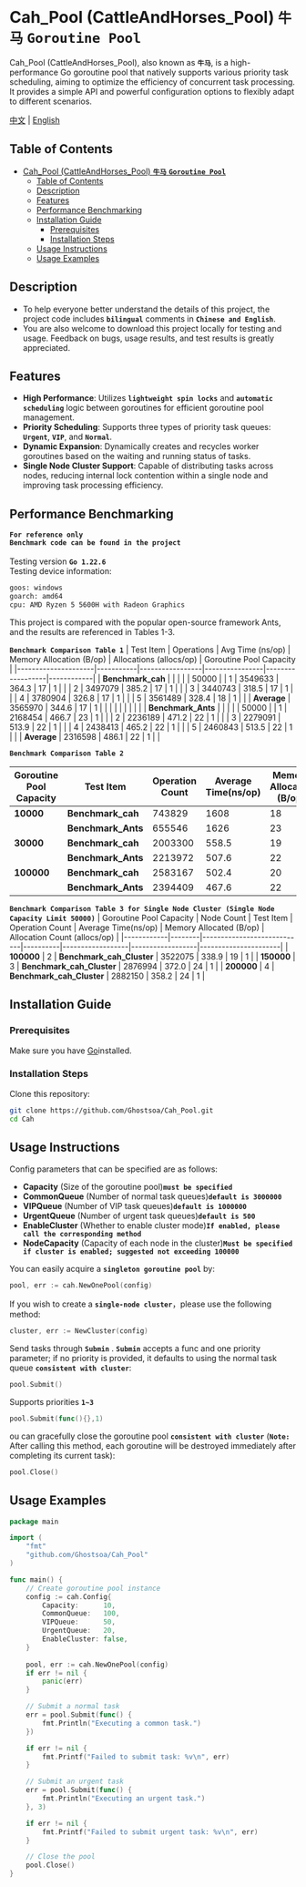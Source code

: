 # Cah_Pool (CattleAndHorses_Pool) **`牛马`** **`Goroutine Pool`**

Cah_Pool (CattleAndHorses_Pool), also known as **`牛马`**, is a high-performance Go goroutine pool that natively supports various priority task scheduling, aiming to optimize the efficiency of concurrent task processing. It provides a simple API and powerful configuration options to flexibly adapt to different scenarios.

[中文](README.md) | [English](README(EN).md)


## Table of Contents

- [Cah_Pool (CattleAndHorses_Pool) **`牛马`** **`Goroutine Pool`**](#cah-cattleandhorses-cowhorse-goroutine-pool)
  - [Table of Contents](#table-of-contents)
  - [Description](#description)
  - [Features](#features)
  - [Performance Benchmarking](#performance-benchmarking)
  - [Installation Guide](#installation-guide)
    - [Prerequisites](#prerequisites)
    - [Installation Steps](#installation-steps)
  - [Usage Instructions](#usage-instructions)
  - [Usage Examples](#usage-examples)

## Description

- To help everyone better understand the details of this project, the project code includes **`bilingual`** comments in **`Chinese and English`**.<br>
- You are also welcome to download this project locally for testing and usage. Feedback on bugs, usage results, and test results is greatly appreciated.<br>

## Features

- **High Performance**: Utilizes **`lightweight spin locks`** and **`automatic scheduling`** logic between goroutines for efficient goroutine pool management.
- **Priority Scheduling**: Supports three types of priority task queues: **`Urgent`**, **`VIP`**, and **`Normal`**.
- **Dynamic Expansion**: Dynamically creates and recycles worker goroutines based on the waiting and running status of tasks.
- **Single Node Cluster Support**: Capable of distributing tasks across nodes, reducing internal lock contention within a single node and improving task processing efficiency.

## Performance Benchmarking
**`For reference only`** <br>
**`Benchmark code can be found in the project`** <br><br>
Testing version **`Go 1.22.6`** <br>
Testing device information:

```bash
goos: windows
goarch: amd64
cpu: AMD Ryzen 5 5600H with Radeon Graphics    
``` 
This project is compared with the popular open-source framework Ants, and the results are referenced in Tables 1-3.


 **`Benchmark Comparison Table 1`** 
| Test Item                | Operations    | Avg Time (ns/op) | Memory Allocation (B/op) | Allocations (allocs/op) | Goroutine Pool Capacity |
|---------------------|-----------|-----------------|----------------|------------------|------------|
| **Benchmark_cah**   |           |                 |                |                  | 50000      |
|          1          | 3549633   | 364.3           | 17             | 1                |            |
|          2          | 3497079   | 385.2           | 17             | 1                |            |
|          3          | 3440743   | 318.5           | 17             | 1                |            |
|          4          | 3780904   | 326.8           | 17             | 1                |            |
|          5          | 3561489   | 328.4           | 18             | 1                |            |
| **Average**            | 3565970   | 344.6           | 17             | 1                |            |
|                     |           |                 |                |                  |            |
| **Benchmark_Ants**  |           |                 |                |                  | 50000      |
|          1          | 2168454   | 466.7           | 23             | 1                |            |
|          2          | 2236189   | 471.2           | 22             | 1                |            |
|          3          | 2279091   | 513.9           | 22             | 1                |            |
|          4          | 2438413   | 465.2           | 22             | 1                |            |
|          5          | 2460843   | 513.5           | 22             | 1                |            |
| **Average**            | 2316598   | 486.1           | 22             | 1                |            |


 **`Benchmark Comparison Table 2`** 

| Goroutine Pool Capacity| Test Item             | Operation Count | Average Time(ns/op) | Memory Allocated (B/op) | Allocation Count (allocs/op) |
|------------|---------------------|----------|------------------|-----------------|----------------------|
| **10000**  | **Benchmark_cah**   | 743829   | 1608             | 18              | 1                    |
|            | **Benchmark_Ants**  | 655546   | 1626             | 23              | 1                    |
| **30000**  | **Benchmark_cah**   | 2003300  | 558.5            | 19              | 1                    |
|            | **Benchmark_Ants**  | 2213972  | 507.6            | 22              | 1                    |
| **100000** | **Benchmark_cah**   | 2583167  | 502.4            | 20              | 1                    |
|            | **Benchmark_Ants**  | 2394409  | 467.6            | 22              | 1                    |

 **`Benchmark Comparison Table 3 for Single Node Cluster (Single Node Capacity Limit 50000)`** 
| Goroutine Pool Capacity | Node Count | Test Item         | Operation Count | Average Time(ns/op) | Memory Allocated (B/op) | Allocation Count (allocs/op) |
|------------|--------|----------------------------|----------|------------------|------------------|----------------------|
| **100000** | 2      | **Benchmark_cah_Cluster**  | 3522075  | 338.9            | 19               | 1                    |
| **150000** | 3      | **Benchmark_cah_Cluster**  | 2876994  | 372.0            | 24               | 1                    |
| **200000** | 4      | **Benchmark_cah_Cluster**  | 2882150  | 358.2            | 24               | 1                    |



## Installation Guide

### Prerequisites

Make sure you have [Go](https://golang.org/dl/)installed.

### Installation Steps

Clone this repository:
```bash
git clone https://github.com/Ghostsoa/Cah_Pool.git
cd Cah
```


## Usage Instructions

Config parameters that can be specified are as follows:
- **Capacity** (Size of the goroutine pool)**`must be specified`**
- **CommonQueue** (Number of normal task queues)**`default is 3000000`**
- **VIPQueue** (Number of VIP task queues)**`default is 1000000`**
- **UrgentQueue** (Number of urgent task queues)**`default is 500`**
- **EnableCluster** (Whether to enable cluster mode)**`If enabled, please call the corresponding method`**
- **NodeCapacity** (Capacity of each node in the cluster)**`Must be specified if cluster is enabled; suggested not exceeding 100000`**

You can easily acquire a  **`singleton goroutine pool`** by:
```go
pool, err := cah.NewOnePool(config)
```
If you wish to create a **`single-node cluster`**，please use the following method:
```go
cluster, err := NewCluster(config)
```
Send tasks through  **`Submin`** . **`Submin`** accepts a func and one priority parameter; if no priority is provided, it defaults to using the normal task queue **`consistent with cluster`**:
```go
pool.Submit()
```
Supports priorities  **`1~3`** 
```go
pool.Submit(func(){},1)
```

ou can gracefully close the goroutine pool  **`consistent with cluster`** (**`Note:`** After calling this method, each goroutine will be destroyed immediately after completing its current task):

```go
pool.Close()
```

## Usage Examples

```go
package main

import (
    "fmt"
    "github.com/Ghostsoa/Cah_Pool"
)

func main() {
    // Create goroutine pool instance
    config := cah.Config{
        Capacity:      10,
        CommonQueue:   100,
        VIPQueue:      50,
        UrgentQueue:   20,
        EnableCluster: false,
    }
    
    pool, err := cah.NewOnePool(config)
    if err != nil {
        panic(err)
    }

    // Submit a normal task
    err = pool.Submit(func() {
        fmt.Println("Executing a common task.")
    })

    if err != nil {
        fmt.Printf("Failed to submit task: %v\n", err)
    }

    // Submit an urgent task
    err = pool.Submit(func() {
        fmt.Println("Executing an urgent task.")
    }, 3)

    if err != nil {
        fmt.Printf("Failed to submit urgent task: %v\n", err)
    }

    // Close the pool
    pool.Close()
}
```


